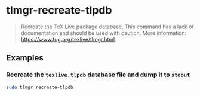 # tlmgr-recreate-tlpdb

> Recreate the TeX Live package database. This command has a lack of documentation and should be used with caution. More information: <https://www.tug.org/texlive/tlmgr.html>.

## Examples

### Recreate the `texlive.tlpdb` database file and dump it to `stdout`

```bash
sudo tlmgr recreate-tlpdb
```
